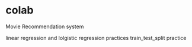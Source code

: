 # colab

Movie Recommendation system

linear regression and lolgistic regression practices
train_test_split practice
